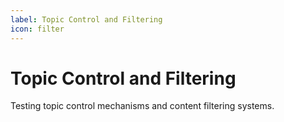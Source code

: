 ```yaml
---
label: Topic Control and Filtering
icon: filter
---
```


# Topic Control and Filtering

Testing topic control mechanisms and content filtering systems.
